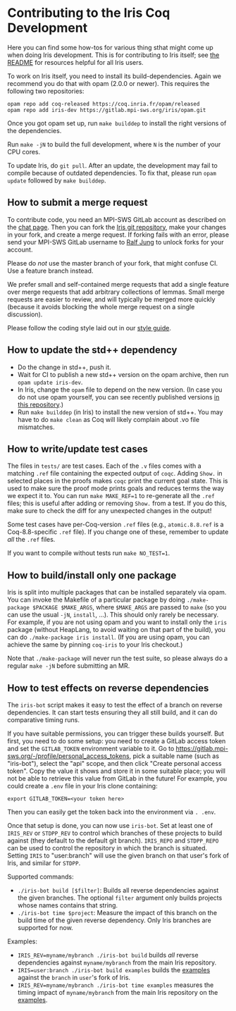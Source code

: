# Contributing to the Iris Coq Development

Here you can find some how-tos for various thing sthat might come up when doing
Iris development.  This is for contributing to Iris itself; see
[the README](README.md#further-resources) for resources helpful for all Iris
users.

To work on Iris itself, you need to install its build-dependencies.  Again we
recommend you do that with opam (2.0.0 or newer).  This requires the following
two repositories:

    opam repo add coq-released https://coq.inria.fr/opam/released
    opam repo add iris-dev https://gitlab.mpi-sws.org/iris/opam.git

Once you got opam set up, run `make builddep` to install the right versions
of the dependencies.

Run `make -jN` to build the full development, where `N` is the number of your
CPU cores.

To update Iris, do `git pull`.  After an update, the development may fail to
compile because of outdated dependencies.  To fix that, please run `opam update`
followed by `make builddep`.

## How to submit a merge request

To contribute code, you need an MPI-SWS GitLab account as described on the
[chat page](https://iris-project.org/chat.html).  Then you can fork the
[Iris git repository][iris], make your changes in your fork, and create a merge
request.  If forking fails with an error, please send your MPI-SWS GitLab
username to [Ralf Jung][jung] to unlock forks for your account.

Please do *not* use the master branch of your fork, that might confuse CI.  Use
a feature branch instead.

[jung]: https://gitlab.mpi-sws.org/jung
[iris]: https://gitlab.mpi-sws.org/iris/iris

We prefer small and self-contained merge requests that add a single feature
over merge requests that add arbitrary collections of lemmas. Small merge
requests are easier to review, and will typically be merged more quickly
(because it avoids blocking the whole merge request on a single
discussion).

Please follow the coding style laid out in our [style
guide](docs/style_guide.md).

## How to update the std++ dependency

* Do the change in std++, push it.
* Wait for CI to publish a new std++ version on the opam archive, then run
  `opam update iris-dev`.
* In Iris, change the `opam` file to depend on the new version.
  (In case you do not use opam yourself, you can see recently published versions
  [in this repository](https://gitlab.mpi-sws.org/iris/opam/commits/master).)
* Run `make builddep` (in Iris) to install the new version of std++.
  You may have to do `make clean` as Coq will likely complain about .vo file
  mismatches.

## How to write/update test cases

The files in `tests/` are test cases.  Each of the `.v` files comes with a
matching `.ref` file containing the expected output of `coqc`.  Adding `Show.`
in selected places in the proofs makes `coqc` print the current goal state.
This is used to make sure the proof mode prints goals and reduces terms the way
we expect it to.  You can run `make MAKE_REF=1` to re-generate all the `.ref` files;
this is useful after adding or removing `Show.` from a test.  If you do this,
make sure to check the diff for any unexpected changes in the output!

Some test cases have per-Coq-version `.ref` files (e.g., `atomic.8.8.ref` is a
Coq-8.8-specific `.ref` file).  If you change one of these, remember to update
*all* the `.ref` files.

If you want to compile without tests run `make NO_TEST=1`.

## How to build/install only one package

Iris is split into multiple packages that can be installed separately via opam.
You can invoke the Makefile of a particular package by doing `./make-package
$PACKAGE $MAKE_ARGS`, where `$MAKE_ARGS` are passed to `make` (so you can use
the usual `-jN`, `install`, ...).  This should only rarely be necessary. For
example, if you are not using opam and you want to install only the `iris`
package (without HeapLang, to avoid waiting on that part of the build), you can
do `./make-package iris install`.  (If you are using opam, you can achieve the
same by pinning `coq-iris` to your Iris checkout.)

Note that `./make-package` will never run the test suite, so please always do a
regular `make -jN` before submitting an MR.

## How to test effects on reverse dependencies

The `iris-bot` script makes it easy to test the effect of a branch on reverse
dependencies. It can start tests ensuring they all still build, and it can do
comparative timing runs.

If you have suitable permissions, you can trigger these builds yourself.
But first, you need to do some setup: you need to create a GitLab access token
and set the `GITLAB_TOKEN` environment variable to it. Go to
<https://gitlab.mpi-sws.org/-/profile/personal_access_tokens>, pick a suitable
name (such as "iris-bot"), select the "api" scope, and then click "Create
personal access token". Copy the value it shows and store it in some suitable
place; you will not be able to retrieve this value from GitLab in the future!
For example, you could create a `.env` file in your Iris clone containing:
```
export GITLAB_TOKEN=<your token here>
```
Then you can easily get the token back into the environment via `. .env`.

Once that setup is done, you can now use `iris-bot`. Set at least one of
`IRIS_REV` or `STDPP_REV` to control which branches of these projects to build
against (they default to the default git branch). `IRIS_REPO` and `STDPP_REPO`
can be used to control the repository in which the branch is situated. Setting
`IRIS` to "user:branch" will use the given branch on that user's fork of Iris,
and similar for `STDPP`.

Supported commands:
- `./iris-bot build [$filter]`: Builds all reverse dependencies against the
  given branches. The optional `filter` argument only builds projects whose
  names contains that string.
- `./iris-bot time $project`: Measure the impact of this branch on the build
  time of the given reverse dependency. Only Iris branches are supported for
  now.

Examples:
- `IRIS_REV=myname/mybranch ./iris-bot build` builds *all* reverse dependencies
  against `myname/mybranch` from the main Iris repository.
- `IRIS=user:branch ./iris-bot build examples` builds the [examples] against
  the `branch` in `user`'s fork of Iris.
- `IRIS_REV=myname/mybranch ./iris-bot time examples` measures the timing impact
  of `myname/mybranch` from the main Iris repository on the [examples].

[examples]: https://gitlab.mpi-sws.org/iris/examples
